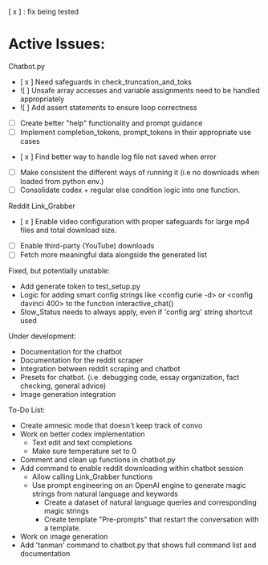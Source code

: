 [ x ] : fix being tested
# Active Issues:

Chatbot.py
- [ x ] Need safeguards in check_truncation_and_toks
- ![ ] Unsafe array accesses and variable assignments need to be handled appropriately
- ![ ] Add assert statements to ensure loop correctness
- [ ] Create better "help" functionality and prompt guidance
- [ ] Implement completion_tokens, prompt_tokens in their appropriate use cases
- [ x ] Find better way to handle log file not saved when error
- [ ] Make consistent the different ways of running it (i.e no downloads when loaded from python env.)
- [ ] Consolidate codex + regular else condition logic into one function.

Reddit Link_Grabber
- [ x ] Enable video configuration with proper safeguards for large mp4 files and total download size.
- [ ] Enable third-party (YouTube) downloads
- [ ] Fetch more meaningful data alongside the generated list

Fixed, but potentially unstable:
- Add generate token to test_setup.py
- Logic for adding smart config strings like <config curie -d> or <config davinci 400> to the function interactive_chat()
- Slow_Status needs to always apply, even if 'config arg' string shortcut used

Under development:
- Documentation for the chatbot
- Documentation for the reddit scraper
- Integration between reddit scraping and chatbot
- Presets for chatbot. (i.e. debugging code, essay organization, fact checking, general advice)
- Image generation integration

To-Do List:
- Create amnesic mode that doesn't keep track of convo
- Work on better codex implementation
    - Text edit and text completions
    - Make sure temperature set to 0
- Comment and clean up functions in chatbot.py
- Add command to enable reddit downloading within chatbot session
    - Allow calling Link_Grabber functions
    - Use prompt engineering on an OpenAI engine to generate magic strings from natural language and keywords
        - Create a dataset of natural language queries and corresponding magic strings
        - Create template "Pre-prompts" that restart the conversation with a template.
- Work on image generation
- Add 'tanman' command to chatbot.py that shows full command list and documentation
